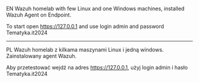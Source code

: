 EN
Wazuh homelab with few Linux and one Windows machines, installed Wazuh Agent on Endpoint.

To start open https://127.0.0.1 and use login admin and password Tematyka.it2024

-----------------------------------------------------------------------------------
PL
Wazuh homelab z kilkama maszynami Linux i jedną windows. Zainstalowany agent Wazuh.

Aby przetestować wejdź na adres https://127.0.0.1, użyj login admin i hasło Tematyka.it2024

